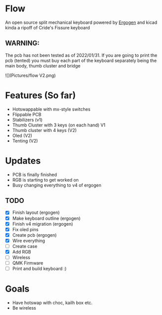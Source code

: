 # Flow
An open source split mechanical keyboard powered by [Ergogen](https://github.com/ergogen/ergogen) and kicad
kinda a ripoff of Cride's Fissure keyboard
## WARNING:
The pcb has not been tested as of 2022/01/31. 
If you are going to print the pcb (tented) you must buy each part of the keyboard separately being the main body, thumb cluster and bridge

![](Pictures/flow V2.png)

# Features (So far)
- Hotswappable with mx-style switches
- Flippable PCB
- Stabilizers (v1)
- Thumb Cluster with 3 keys (on each hand) V1
- Thumb cluster with 4 keys (V2)
- Oled (V2)
- Tenting (V2)

# Updates
- PCB is finally finished 
- RGB is starting to get worked on
- Busy changing everything to v4 of ergogen
## TODO
- [x] Finish layout (ergogen)
- [x] Make keyboard outline (ergogen) 
- [x] Finish v4 migration (ergogen)
- [x] Fix oled pins
- [x] Create pcb (ergogen)
- [x] Wire everything
- [ ] Create case  
- [x] Add RGB
- [ ] Wireless
- [ ] QMK Firmware
- [ ] Print and build keyboard :)

# Goals
- Have hotswap with choc, kailh box etc.
- Be wireless
